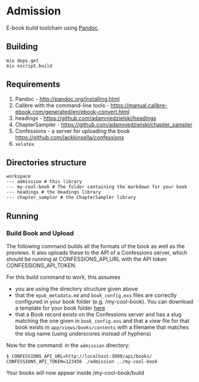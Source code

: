 # Admission

E-book build toolchain using [Pandoc](http://pandoc.org/).

## Building

```
mix deps.get
mix escript.build
```

## Requirements

1. Pandoc - http://pandoc.org/installing.html
2. Calibre with the command-line tools - https://manual.calibre-ebook.com/generated/en/ebook-convert.html
3. headings - https://github.com/adamniedzielski/headings
4. ChapterSampler - https://github.com/adamniedzielski/chapter_sampler
5. Confessions - a server for uploading the book https://github.com/jackkinsella/confessions
6. ```xelatex```

## Directories structure

```
workspace
--- admission # this library
--- my-cool-book # The folder containing the markdown for your book
--- headings # the Headings library
--- chapter_sampler # the ChapterSampler library
```

## Running

### Build Book and Upload

The following command builds all the formats of the book as well as the previews. It also uploads these to the API of a Confessions server, which should be running at CONFESSIONS_API_URL with the API token CONFESSIONS_API_TOKEN.

For this build command to work, this assumes
* you are using the directory structure given above
* that the `epub_metadata.md` and `book_config.exs` files are correctly configured in your book folder (e.g. /my-cool-book). You can download a template for your book folder [here](https://github.com/adamniedzielski/test-book)
* that a Book record exists on the Confessions server and has a slug
  matching the one given in `book_config.exs` and that a view file for
that book exists in `app/views/books/contents` with a filename that matches the slug name (using
underscores instead of hyphens)

Now for the command: in the ```admission``` directory:

```
$ CONFESSIONS_API_URL=http://localhost:3000/api/books/ CONFESSIONS_API_TOKEN=123456 ./admission ../my-cool-book
```

Your books will now appear inside /my-cool-book/build
